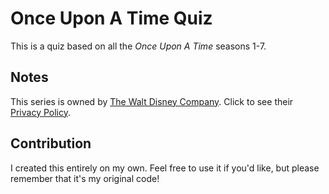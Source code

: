 # Once Upon A Time Quiz

This is a quiz based on all the _Once Upon A Time_ seasons 1-7.

## Notes

This series is owned by [The Walt Disney Company](https://thewaltdisneycompany.com/). Click to see their [Privacy Policy](https://privacy.thewaltdisneycompany.com/en/).

## Contribution

I created this entirely on my own. Feel free to use it if you'd like, but please remember that it's my original code!
##

